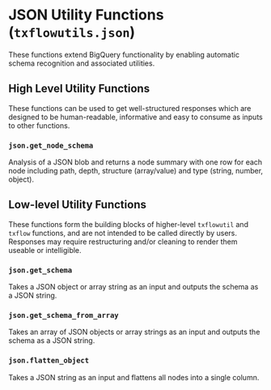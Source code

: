 # JSON Utility Functions (`txflowutils.json`)
These functions extend BigQuery functionality by enabling automatic schema recognition and associated utilities.

## High Level Utility Functions
These functions can be used to get well-structured responses which are designed to be human-readable, informative and easy to consume as inputs to other functions.

### `json.get_node_schema`
Analysis of a JSON blob and returns a node summary with one row for each node including path, depth, structure (array/value) and type (string, number, object).

## Low-level Utility Functions
These functions form the building blocks of higher-level `txflowutil` and `txflow` functions, and are not intended to be called directly by users.  Responses may require restructuring and/or cleaning to render them useable or intelligible. 

### `json.get_schema`
Takes a JSON object or array string as an input and outputs the schema as a JSON string.

### `json.get_schema_from_array`
Takes an array of JSON objects or array strings as an input and outputs the schema as a JSON string.

### `json.flatten_object`
Takes a JSON string as an input and flattens all nodes into a single column.



